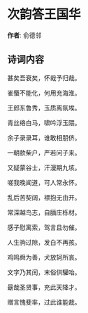 # 次韵答王国华

**作者**: 俞德邻

## 诗词内容

甚矣吾衰矣，怀哉予归哉。

雀蜃不能化，何用充海淮。

王郎东鲁秀，玉质离氛埃。

青丝络白马，啸吟浮玉隈。

余子录录耳，谁敢相朋侪。

一朝款柴户，严若问子来。

又疑蒙谷士，汗漫期九垓。

嗟我晚闻道，可人常永怀。

乱后苦契阔，襟抱无由开。

常深越鸟志，自腼庄栎材。

感子慰离索，驾言且勿催。

人生驹过隙，发白不再孩。

鸡鸣舜为善，犬放轲所哀。

文字乃其闰，末俗供驩咍。

朂哉圣贤事，充此天降才。

赠言愧斐率，过此谁能裁。


